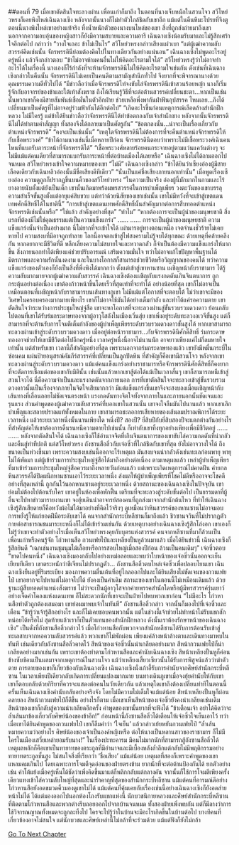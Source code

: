 ##ตอนที่ 79 เมื่อเขาตัดสินใจทะลวงผ่าน เพื่อนเก่าก็มาถึง
ในตอนที่นางเจ็บหนักในสวนโจว สวีโหย่วหรงก็เคยพิงไหล่เฉินฉางเซิง หลังจากนั้นนางก็ไม่ทำตัวใกล้ชิดกับเขาอีก แม้แต่ในคืนหิมะโปรยที่จิงตู
ตอนนี้นางพิงไหล่เขาอย่างแท้จริง ทิ้งน้ำหนักตัวของนางบนไหล่ของเขา
สิ่งที่ถูกส่งถ่ายมาถึงเขา นอกจากความอบอุ่นของหญิงสาวก็ยังมีความสบายและความอารี
เฉินฉางเซิงน้อมรับมาและไม่รู้สึกเศร้าใจอีกต่อไป กล่าวว่า “วางใจเถอะ ข้าไม่เป็นไร”
สวีโหย่วหรงกล่าวเสียงแผ่วเบา “แต่ผู้เฒ่าความลับสวรรค์คิดเช่นนั้น จักรพรรดินีย่อมต้องคิดไปในทางเดียวกันอย่างแน่นอน”
เฉินฉางเซิงไม่พูดอะไรอยู่ครู่หนึ่ง แล้วจึงกล่าวตอบ “ข้าไม่อาจห้ามคนอื่นไม่ให้คิดอะไรตามใจได้”
สวีโหย่วหรงรู้ว่าไม่อาจทำอะไรได้ในเรื่องนี้ นางเองก็ไร้กำลังที่จะห้ามจักรพรรดินีไม่ให้คิดอะไรตามใจเช่นกัน
ดังเช่นที่เฉินฉางเซิงกล่าวในคืนนั้น จักรพรรดินีไม่เคยเป็นคนดีตามสามัญสำนึกทั่วไป จึงยากที่จะพิจารณานางด้วยคุณธรรมความดีทั่วไปได้
“มีข่าวลือว่าเมื่อจักรพรรดิไท่จงขับไล่จักรพรรดินีเข้าสวนร้อยหญ้า นางก็เริ่มรู้จักกับอาจารย์ของข้าและใต้เท้าสังฆราช ถึงได้เรียนรู้วิธีที่จะต่อต้านสวรรค์เปลี่ยนชะตา...หากเป็นเช่นนั้นพวกเขาก็คงมีสายสัมพันธ์เชื่อมั่นในตัวอีกฝ่าย ช่วยเหลือพึ่งพากันฝ่าฟันอุปสรรค ไหนเลย...ถึงได้เปลี่ยนมาเป็นศัตรูที่ไม่อาจอยู่ร่วมฟ้ากันได้อีกต่อไป”
“เกิดอะไรขึ้นก่อนเหตุการณ์เลือดล้างสำนักฝึกหลวง ไม่มีใครรู้ แต่ข้าได้ยินข่าวลือว่าจักรพรรดินีได้ทำข้อตกลงกับเจ้าสำนักซาง หลังจากนั้นจักรพรรดินีไม่ได้ทำตามคำสัญญา ทั้งสองจึงได้กลายมาเป็นศัตรูกัน”
“ข้อตกลงนั้น...น่าจะเป็นเรื่องเกี่ยวกับตำแหน่งจักรพรรดิ”
“คงจะเป็นเช่นนั้น”
“เหตุใดจักรพรรดินีไม่ต้องการที่จะคืนตำแหน่งจักรพรรดิให้กับเชื้อพระวงศ์”
“ข้าได้ถามนางเช่นนี้เมื่อหลายปีก่อน จักรพรรดินีตอบว่าเพราะไม่มีเชื้อพระวงศ์เฉินคนไหนที่แบกรับภาระหน้าที่จักรพรรดิได้”
“เชื้อพระวงศ์หลายร้อยคนกระจายอยู่ตามแว่นแคว้นต่างๆ จะไม่มีแม้แต่คนเดียวที่สามารถแบกรับภาระหน้าที่ต่อบ้านเมืองได้เลยหรือ”
เฉินฉางเซิงไม่ได้ถามออกไปจนหมด
สวีโหย่วหรงเข้าใจความหมายของเขา “ไม่มี”
เฉินฉางเซิงกล่าว “ข้าได้ยินว่าเซียงอ๋องผู้มีสายเลือดเดียวกับเฉินหลิวอ๋องนั้นมีชื่อเสียงดีทีเดียว”
“นั่นเป็นแค่ชื่อเสียงภายนอกเท่านั้น” เมื่อพูดเรื่องเซียงอ๋อง ความดูถูกก็ปรากฏขึ้นบนคิ้วของสวีโหย่วหรง “ในความเป็นจริง อ๋องผู้นี้มักมากในกามและไร้ยางอายนับตั้งแต่ยังเป็นเด็ก เขานั้นเกิดมาพร้อมพรสวรรค์ในการบำเพ็ญเพียร วงตะวันของเขาบรรลุความสำเร็จขั้นสูงตั้งแต่อายุแค่สิบขวบ แต่ทว่าด้วยนิสัยของเขาเช่นนั้น เขาไม่มีหวังที่จะเข้าสู่เขตแดนเทพศักดิ์สิทธิ์ได้ในชาตินี้”
“การเข้าสู่เขตแดนเทพศักดิ์สิทธิ์นั้นสำคัญมากต่อการสืบทอดตำแหน่งจักรพรรดิเช่นนั้นหรือ”
“ใช่แล้ว สำคัญอย่างที่สุด”
“ทำไม”
“หากต้องการจะเป็นผู้นำของมนุษยชาติ สิ่งแรกที่ต้องมีไม่ใช่คุณธรรมแต่เป็นความแข็งแกร่ง”
……
……
การจะเป็นผู้นำของมนุษยชาติ ความแข็งแกร่งนั้นจำเป็นอย่างมาก
นี่ไม่ยากที่จะเข้าใจได้ เผ่ามารอยู่ทางตอนเหนือ เจตจำนงชั่วร้ายไม่เคยหายไป ความสงบที่มีอาจถูกทำลาย โลกนี้อาจตกเข้าสู่ไฟสงครามไม่รู้จบได้ทุกขณะ
ด้วยเหตุที่คล้ายคลึงกัน หากอยากจะมีชีวิตที่ดี หลีกเลี่ยงความไม่สบายใจและหวาดกลัว ก็จำเป็นต้องมีความแข็งแกร่งให้มากขึ้น
สิ่งภายนอกทำได้เพียงแค่ช่วยปรับอารมณ์ เสริมความมั่นใจ ทว่าไม่อาจแก้ไขปัญหาพื้นฐานได้
มิตรภาพและความรักนั้นงดงาม และในบางโอกาสก็สามารถช่วยชีวิตหรือวิญญาณของคนได้ ทว่าความแข็งแกร่งของตัวเองก็ยังเป็นสิ่งที่พึ่งพิงได้มากกว่า
ตั้งแต่เข้าสู่เขาหานซาน เผชิญหน้ากับราชามาร ได้รู้ความลับมากมายจากผู้เฒ่าความลับสวรรค์ เฉินฉางเซิงต้องเผชิญกับแรงกดดันเกินจินตนาการ ถูกกระตุ้นอย่างต่อเนื่อง
เขาต้องก้าวหน้าขึ้นโดยเร็วที่สุดเท่าที่จะทำได้ อย่างน้อยที่สุด เขาก็ไม่อาจเป็นเหมือนตอนที่เผชิญหน้ากับราชามารบนเส้นทางภูเขา ไม่มีแม้แต่โอกาสที่จะตอบโต้ ไม่ว่าเขาจะมีของวิเศษในครอบครองมากมายเพียงไร เขาก็ไม่อาจใช้มันได้อย่างเต็มกำลัง และทำได้แค่รอความตาย
เขาตัดสินใจว่าระหว่างการประชุมใหญ่จู่สือ เขาจะหาโอกาสที่จะทะลวงผ่านสู่ขั้นรวบรวมดวงดาว
ย้อนกลับไปตอนที่เขาได้รับร่มกระดาษทองจากผู้อาวุโสถังในเมืองเวิ่นสุ่ย เขาเพิ่งอยู่ระดับทะลวงอเวจีขั้นสูง แต่ก็สามารถที่จะต้านรับการโจมตีเต็มกำลังของผู้บำเพ็ญเพียรระดับรวบรวมดวงดาวขั้นสูงได้ หากเขาสามารถทะลวงผ่านเข้าสู่ระดับรวบรวมดวงดาว เมื่ออยู่ต่อหน้าราชามาร...กับจักรพรรดินีศักดิ์สิทธิ์ ร่มกระดาษทองอาจช่วยให้เขามีชีวิตต่อไปอีกครู่หนึ่ง
เวลาครู่หนึ่งนี้อาจไม่นานนัก อาจยาวเพียงแค่ไม่กี่ลมหายใจเท่านั้น แต่สำหรับเขา เวลานี้ก็สำคัญอย่างที่สุด
เพราะนอกจากร่มกระดาษทองแล้ว เขายังมีหมื่นกระบี่ในซ่อนคม แผ่นป้ายอนุสรณ์คัมภีร์สวรรค์ที่เปลี่ยนเป็นลูกปัดหิน ที่สำคัญก็คือเขามีสวนโจว
หลังจากเขาทะลวงผ่านสู่ระดับรวบรวมดวงดาว แม้แต่คนแข็งแกร่งอย่างราชามารหรือจักรพรรดินีศักดิ์สิทธิ์ก็คงยากที่จะตัดการเชื่อมต่อของเขากับมิตินั้น
เช่นนั้นแล้วหากเขาสู้ต่อได้แม้เป็นเวลาสั้นๆ เขาก็สามารถหนีเข้าสู่สวนโจวได้
นี่คือความจำเป็นและแรงกดดันจากภายนอก
การที่เขาตัดสินใจจะทะลวงเข้าสู่ขั้นรวบรวมดวงดาวนั้นเป็นเรื่องจากภายในจิตใจเสียมากกว่า
มีแต่แข็งแกร่งขึ้นเขาจึงจะสงบลงเมื่อเผชิญหน้ากับเส้นทางที่เลื่อนลอยไม่ชัดเจนตรงหน้า
แรงกดดันทางจิตใจทั้งจากภายในและภายนอกนั้นชัดเจนและรุนแรง
ส่วนคำพูดของผู้เฒ่าความลับสวรรค์ที่บอกเขาในสวนนั้น เขาจงใจลืมมันไปนานแล้ว
หากเขาเลิกบำเพ็ญและสลายปราณแท้ทั้งหมดในกาย เขาสามารถชะลอการเสียหายของเส้นลมปราณพิการได้ระยะเวลาหนึ่ง แล้วระยะเวลาหนึ่งนั้นนานเพียงใด หนึ่งปี? สองปี? ยี่สิบปีกับยี่สิบสองปีจะแตกต่างกันอย่างไร
ที่สำคัญต่อให้เขาต้องการดิ้นรนหนีความตายไปเช่นนั้น ก็เท่ากับเขาทิ้งทุกอย่างเพียงเพื่อมีชีวิตอยู่
……
……
หลังจากตัดสินใจได้ เฉินฉางเซิงก็ใช้อำนาจจิตที่เกินจินตนาการของเขาขับไล่ความกดดันที่น่ากลัวและคืนสู่ท่าทีปกติ
แต่สวีโหย่วหรง ถังซานสือลิ่วกับเจ๋อซิ่วที่ใกล้ชิดกับเขาที่สุด ยังไม่อาจวางใจได้ ถึงขนาดเป็นห่วงขึ้นมา
เพราะความสงบเช่นนี้ออกจะไร้เหตุผล มันสงบจนน่ากลัวดังเช่นทะเลก่อนพายุ
พายุไม่ได้พัดมา แต่ผู้เข้าร่วมการประชุมใหญ่จู่สือได้มาถึงอย่างต่อเนื่อง
ตามเหตุผลแล้ว เหล่าผู้บำเพ็ญเพียรที่มาเข้าร่วมการประชุมใหญ่จู่สือควรมาถึงหลายวันก่อนแล้ว แต่เพราะเกิดเหตุการณ์ไม่คาดฝัน ค่ายกลหินสวรรค์ได้ปิดผนึกหานซานเอาไว้ระยะเวลาหนึ่ง ส่งผลให้ผู้บำเพ็ญเพียรที่โชคไม่ดีหรืออาจจะโชคดีอย่างที่สุดเหล่านี้ ถูกกันไว้นอกหานซานอยู่ระยะเวลาหนึ่ง
ด้วยสถานะของเฉินฉางเซิงในปัจจุบัน เขาย่อมไม่ต้องไปต้อนรับใคร เขาอยู่ในห้องเพื่อพักฟื้น เตรียมที่จะทะลวงสู่ระดับขั้นต่อไป เป็นธรรมดาที่ผู้อื่นจะไปหาข่าวมารายงานเขา
จงฮุ่ยเดินนำอาจารย์สองคนที่ถูกส่งมาจากสำนักต้นไหว ที่ทำให้เฉินฉางเซิงรู้สึกเสียดายก็คือหวังผ้อไม่ได้มาอย่างที่คิดไว้จริงๆ ดูเหมือนว่าหินสวรรค์ของหานซานไม่อาจมอบการหยั่งรู้ให้แก่ยอดฝีมือระดับเขาได้
คนจากสำนักกระบี่หลีซานก็มาถึงแล้ว ชิวซานจวินที่ไม่ปรากฏตัวกายต่อสาธารณชนมาระยะหนึ่งก็ไม่ได้เข้าร่วมเช่นกัน ด้วยเหตุบางอย่างเฉินฉางเซิงรู้สึกโล่งอก เขาเองก็ไม่รู้ว่าเขาจะทำตัวอย่างไรเมื่อเห็นสวีโหย่วหรงคุยกับบุตรแห่งสวรรค์
คนจากหลีซานที่มาก็ล้วนเป็นเพื่อนเก่าหรือคนรู้จัก
โก่วหานสือ กวนเฟยไป๋และเหลียงปั้นหูล้วนมาแล้ว
เมื่อได้ยินข่าวนี้ เฉินฉางเซิงก็รู้สึกยินดี “เฉกเช่นงานชุมนุมไม้เลื้อยหรือการสอบใหญ่เมื่อสองปีก่อน ล้วนเป็นคนเดิมๆ”
เจ๋อซิ่วตอบ “ขาดไปคนหนึ่ง”
เฉินฉางเซิงมองกลับไปอย่างเหม่อลอยและพบว่าใบหน้าของเจ๋อซิ่วนั้นออกจะเย็นเยียบทีเดียว เขาตระหนักว่าชีเจียนไม่ปรากฏตัว...
ถังซานสือลิ่วตบไหล่เจ๋อซิ่วเพื่อปลอบโยนเขา
เฉินฉางเซิงยืนอยู่ที่ริมระเบียง มองภาพความตื่นเต้นที่อยู่ไกลออกไปและได้ยินเสียงไม่ชัดเจนของกวนเฟยไป๋ เขาอยากจะไปหาแต่ไม่อาจไปได้ ยังคงเป็นคำเดิม สถานะของเขาในตอนนี้ไม่เหมือนเดิมแล้ว ด้วยฐานะผู้สืบทอดตำแหน่งสังฆราช ไม่ว่าจะเป็นผู้อาวุโสจากค่ายพรรคสำนักใดหรือผู้มีพรสวรรค์รุ่นเยาว์อย่างเจ็ดคำโคลงแห่งแดนเทพ ก็ไม่สะดวกนักที่เขาจะเป็นฝ่ายไปพบพวกเขาก่อน
“ไม่มีอะไร โก่วหานสือทำตัวถูกต้องเสมอมา เขาย่อมมาพบเจ้าในทันที”
ถังซานสือลิ่วกล่าว จากนั้นก็มองไปที่เจ๋อซิ่วและเตือน “ข้ารู้ว่าเจ้ารู้สึกอย่างไร และก็ไม่เคยชอบคนพวกนั้น แต่ในช่วงนี้เจ้าช่วยไม่ทำหน้าไม่รับแขกสักหน่อยได้หรือไม่ สุดท้ายแล้วเราก็เป็นตัวแทนของสำนักฝึกหลวง ดังนั้นเราต้องรักษาหน้าของเฉินฉางเซิง”
เป็นดั่งที่ถังซานสือลิ่วกล่าวไว้ เมื่อโก่วหานสือกับพวกจากสำนักหลีซานได้รับการต้อนรับเข้าสู่ทะเลสาบจากหอความลับสวรรค์แล้ว พวกเขาก็ไม่พักผ่อน เพียงแค่ล้างหน้าล้างตาและเดินทางมาพบในทันที
เช่นเดียวกับถังซานสือลิ่วคาดไว้ สีหน้าของเจ๋อซิ่วนั้นน่าเกลียดอย่างมาก
สีหน้ากวนเฟยไป๋ก็น่าเกลียดอย่างมากเช่นกัน เพราะเขาต้องทำตามโก่วหานสือและคำนับเฉินฉางเซิง
สีหน้าเหลียงปั้นหูก็ค่อนข้างซับซ้อนเป็นผลมาจากเหตุการณ์ในสวนโจว แม้ว่าเหลียงเสี้ยวเซียวนั้นได้รับการพิสูจน์แล้วว่าฆ่าตัวตาย การตายของเขาก็เกี่ยวข้องกับเฉินฉางเซิง
เฉินฉางเซิงนั่งเก้าอี้รับการคำนับจากศิษย์สำนักกระบี่หลีซาน
ในเวลาเพียงปีเดียวกลับเกิดการเปลี่ยนแปลงมากมาย
บนทางเดินภูเขาเมื่อจงฮุ่ยคำนับให้กับเขา เขาก็ตอบกลับด้วยกิริยาที่ควรจะแสดงต่อคนในวัยเดียวกัน แล้วเหตุใดเขาถึงต้องเปลี่ยนท่าทีในตอนนี้
ครั้นเห็นเฉินฉางเซิงคำนับกลับอย่างจริงจัง โดยไม่มีความไม่เต็มใจแม้แต่น้อย สีหน้าเหลียงปั้นหูก็ผ่อนคลายลง สีหน้ากวนเฟยไป๋ก็ดีขึ้น อย่างไรก็ตาม เมื่อเขาเห็นสีหน้าของเจ๋อซิ่วยังคงน่าเกลียดเช่นเดิม สีหน้าของเขาก็กลับสู่ความน่าเกลียดอีกครั้ง คำพูดของเขานั้นยากที่จะฟังได้
“ข้าเตือนเจ้า อย่าได้คิดว่าจะล้ำเส้นมาข้องเกี่ยวกับศิษย์น้องของข้าอีก!”
ก่อนหน้านี้ถังซานสือลิ่วได้เตือนให้เจ๋อซิ่วใจเย็นเอาไว้ ทว่าเมื่อเขาได้ยินคำพูดของกวนเฟยไป๋ เขาก็ลืมคำว่า ‘ใจเย็น’ แล้วกล่าวเย้ยหยันกวนเฟยไป๋ “ล้ำเส้นหมายความว่าอย่างไร ศิษย์น้องของเจ้าเป็นองค์หญิงหรือ ต่อให้นางเป็นหลานสาวของราชามาร ก็ไม่มีใครในเมืองเสวี่ยเหล่ายอมรับนาง!”
ในเรื่องปะทะคารม มีคนไม่มากนักที่สามารถสู้ถังซานสือลิ่วได้
เหตุผลหลักก็คือเขาเป็นทายาทของตระกูลที่มีอำนาจและมีเบื้องหลังล้ำลึกแต่กลับไม่มีพฤติกรรมอย่างทายาทตระกูลชั้นสูง ไม่สนใจสิ่งที่เรียกว่า ‘ชื่อเสียง’ แม้แต่น้อย
เหตุผลที่สองก็เพราะคำพูดของเขาแหลมคมเกินไป โดยเฉพาะการโจมตีจุดอ่อนของฝ่ายตรงข้าม ยากนักที่จะต่อต้านป้องกันได้
ยกตัวอย่างเช่น คำโต้แย้งเมื่อครู่เห็นได้ชัดว่าเพิ่งคิดขึ้นมาแต่ก็พลิกกลับแต่กลางคัน จากนั้นก็ใช้การโจมตีเพียงครั้งเดียวแทงเข้าใส่ความลับใหญ่ที่สุดและน่ารำคาญที่สุดของสำนักกระบี่หลีซาน
แม้แต่คนที่อารมณ์ดีอย่างโก่วหานสือยังอดขมวดคิ้วมองดูเขาไม่ได้
แม้แต่คนที่คุ้นเคยกับเรื่องเช่นนี้อย่างเฉินฉางเซิงก็ยังอดส่ายหน้าไม่ได้ ได้แต่มองออกไปนอกห้องโถงรับแขกแห่งนี้
นักบวชนิกายหลวงและศิษย์สำนักกระบี่หลีซานที่ติดตามโก่วหานสือและพวกต่างรีบถอยออกไปจากบ้านจนหมด
ทั้งสองฝ่ายเพิ่งพบกัน แต่ก็มีลางว่าการใช้วิจารณญาณทั้งหมดจะถูกละทิ้งไป ใครจะไปรู้ว่าในบ้านจะมีอะไรเกิดขึ้นในบ้านต่อไป
บางทีคนที่เกี่ยวข้องอาจไม่สนใจ แต่นักบวชและศิษย์เหล่านี้ไม่กล้าที่จะร่วมด้วย แม้แต่ฟังก็ยังไม่กล้า


[Go To Next Chapter]( ./589.md)